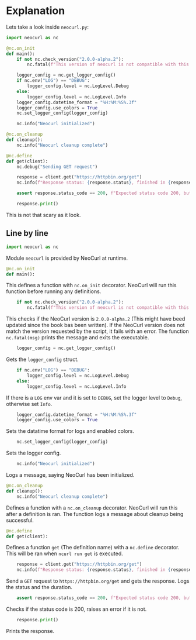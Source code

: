 # Explanation

Lets take a look inside `neocurl.py`:

```python
import neocurl as nc

@nc.on_init
def main():
    if not nc.check_version("2.0.0-alpha.2"):
        nc.fatal(f"This version of neocurl is not compatible with this script: {nc.version()}")

    logger_config = nc.get_logger_config()
    if nc.env("LOG") == "DEBUG":
        logger_config.level = nc.LogLevel.Debug
    else:
        logger_config.level = nc.LogLevel.Info
    logger_config.datetime_format = "%H:%M:%S%.3f"
    logger_config.use_colors = True
    nc.set_logger_config(logger_config)

    nc.info("Neocurl initialized")

@nc.on_cleanup
def cleanup():
    nc.info("Neocurl cleanup complete")

@nc.define
def get(client):
    nc.debug("Sending GET request")

    response = client.get("https://httpbin.org/get")
    nc.info(f"Response status: {response.status}, finished in {response.duration:.2f}ms")

    assert response.status_code == 200, f"Expected status code 200, but got {response.status_code} ({response.status})"

    response.print()
```

This is not that scary as it look.

## Line by line

```python
import neocurl as nc
```

Module `neocurl` is provided by NeoCurl at runtime.

```python
@nc.on_init
def main():
```

This defines a function with `nc.on_init` decorator. NeoCurl will run this function before running any definitions.

```python
    if not nc.check_version("2.0.0-alpha.2"):
        nc.fatal(f"This version of neocurl is not compatible with this script: {nc.version()}")
```

This checks if the NeoCurl version is `2.0.0-alpha.2` (This might have beed updated since the book bas been written).
If the NeoCurl version does not match the version requested by the script, it fails with an error.
The function `nc.fatal(msg)` prints the message and exits the executable.

```python
    logger_config = nc.get_logger_config()
```

Gets the `logger_config` struct.

```python
    if nc.env("LOG") == "DEBUG":
        logger_config.level = nc.LogLevel.Debug
    else:
        logger_config.level = nc.LogLevel.Info
```

If there is a `LOG` env var and it is set to `DEBUG`, set the logger level to `Debug`, otherwise set `Info`.

```python
    logger_config.datetime_format = "%H:%M:%S%.3f"
    logger_config.use_colors = True
```

Sets the datatime format for logs and enabled colors.

```python
    nc.set_logger_config(logger_config)
```

Sets the logger config.

```python
    nc.info("Neocurl initialized")
```

Logs a message, saying NeoCurl has been initialized.

```python
@nc.on_cleanup
def cleanup():
    nc.info("Neocurl cleanup complete")
```

Defines a function with a `nc.on_cleanup` decorator. NeoCurl will run this after a definition is ran. The function logs a message about cleanup being successful.

```python
@nc.define
def get(client):
```

Defines a function `get` (The definition name) with a `nc.define` decorator. This will be ran when `ncurl run get` is executed.

```python
    response = client.get("https://httpbin.org/get")
    nc.info(f"Response status: {response.status}, finished in {response.duration:.2f}ms")
```

Send a `GET` request to `https://httpbin.org/get` and gets the response.
Logs the status and the duration.

```python
    assert response.status_code == 200, f"Expected status code 200, but got {response.status_code} ({response.status})"
```

Checks if the status code is 200, raises an error if it is not.

```python
    response.print()
```

Prints the response.
